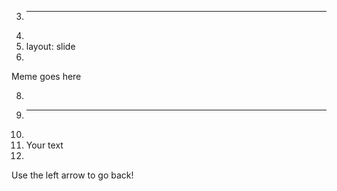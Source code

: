 3.	---
4.	
5.	layout: slide
6.	
Meme goes here

8.	
9.	---
10.	
11.	Your text
12.	
Use the left arrow to go back!
